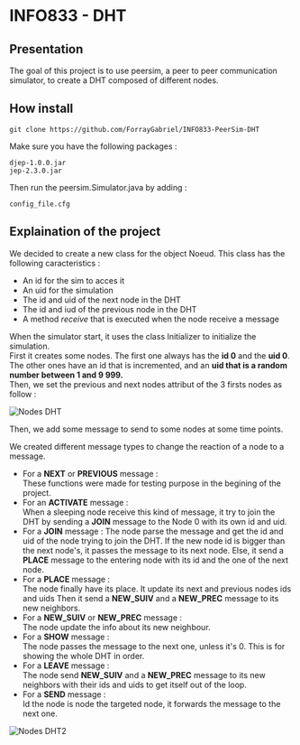 # INFO833 - DHT  

## Presentation  
The goal of this project is to use peersim, a peer to peer communication simulator, to create a DHT composed of different nodes.

## How install  
```
git clone https://github.com/ForrayGabriel/INFO833-PeerSim-DHT 
``` 

Make sure you have the following packages :  
``` 
djep-1.0.0.jar
jep-2.3.0.jar
```   
Then run the peersim.Simulator.java by adding : 
```
config_file.cfg
```  

## Explaination of the project  

We decided to create a new class for the object Noeud. This class has the following caracteristics :  
* An id for the sim to acces it
* An uid for the simulation
* The id and uid of the next node in the DHT
* The id and iud of the previous node in the DHT
* A method *receive* that is executed when the node receive a message

When the simulator start, it uses the class Initializer to initialize the simulation.  
First it creates some nodes. The first one always has the **id 0** and the **uid 0**. The other ones have an id that is incremented, and an **uid that is a random number between 1 and 9 999.**  
Then, we set the previous and next nodes attribut of the 3 firsts nodes as follow :  

![Nodes DHT](https://user-images.githubusercontent.com/72502592/161786587-9649f04b-369d-425e-8cbd-250582c71989.png)


Then, we add some message to send to some nodes at some time points.  

We created different message types to change the reaction of a node to a message.  
* For a **NEXT** or **PREVIOUS** message :  
These functions were made for testing purpose in the begining of the project.  
* For an **ACTIVATE** message :  
When a sleeping node receive this kind of message, it try to join the DHT by sending a **JOIN** message to the Node 0 with its own id and uid.  
* For a **JOIN** message : 
The node parse the message and get the id and uid of the node trying to join the DHT. If the new node id is bigger than the next node's, it passes the message to its next node. Else, it send a **PLACE** message to the entering node with its id and the one of the next node.
* For a **PLACE** message :  
The node finally have its place. It update its next and previous nodes ids and uids Then it send a **NEW_SUIV** and a **NEW_PREC** message to its new neighbors.  
* For a **NEW_SUIV** or **NEW_PREC** message :  
The node update the info about its new neighbour.
* For a **SHOW** message :  
The node passes the message to the next one, unless it's 0. This is for showing the whole DHT in order.  
* For a **LEAVE** message :  
The node send **NEW_SUIV** and a **NEW_PREC** message to its new neighbors with their ids and uids to get itself out of the loop.  
* For a **SEND** message :  
Id the node is node the targeted node, it forwards the message to the next one.


![Nodes DHT2](https://user-images.githubusercontent.com/72502592/161787969-5fbedc03-5d2b-42c0-83c7-60b415e65fff.png)







